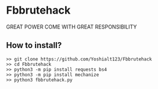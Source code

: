 # Fbbrutehack
GREAT POWER COME WITH GREAT RESPONSIBILITY
 
## How to install?
```
>> git clone https://github.com/Yoshialt123/Fbbrutehack
>> cd Fbbrutehack
>> python3 -m pip install requests bs4
>> python3 -m pip install mechanize
>> python3 fbbrutehack.py
```
